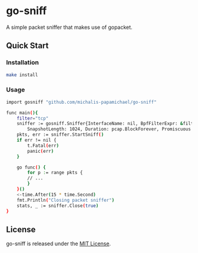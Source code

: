 # go-sniff

A simple packet sniffer that makes use of gopacket.

## Quick Start

### Installation
```bash
make install
```
### Usage

```bash
import gosniff "github.com/michalis-papamichael/go-sniff"

func main(){
	filter="tcp"
	sniffer := gosniff.Sniffer{InterfaceName: nil, BpfFilterExpr: &filter,
		SnapshotLength: 1024, Duration: pcap.BlockForever, Promiscuous: false}
	pkts, err := sniffer.StartSniff()
	if err != nil {
		t.Fatal(err)
		panic(err)
	}

	go func() {
		for p := range pkts {
		// ...
		}
	}()
 	<-time.After(15 * time.Second)
 	fmt.Println("Closing packet sniffer")
 	stats, _ := sniffer.Close(true)
}
```

## License
go-sniff is released under the [MIT License](https://github.com/michalis-papamichael/go-sniff/blob/main/LICENSE).
